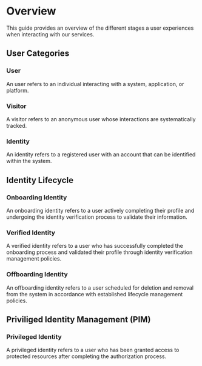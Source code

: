 # Overview
This guide provides an overview of the different stages a user experiences when interacting with our services.

## User Categories

### User
An user refers to an individual interacting with a system, application, or platform.

### Visitor
A visitor refers to an anonymous user whose interactions are systematically tracked.

### Identity 
An identity refers to a registered user with an account that can be identified within the system.

## Identity Lifecycle

### Onboarding Identity
An onboarding identity refers to a user actively completing their profile and undergoing the identity verification process to validate their information.

### Verified Identity
A verified identity refers to a user who has successfully completed the onboarding process and validated their profile through identity verification management policies.

### Offboarding Identity
An offboarding identity refers to a user scheduled for deletion and removal from the system in accordance with established lifecycle management policies.

## Priviliged Identity Management (PIM)

### Privileged Identity
A privileged identity refers to a user who has been granted access to protected resources after completing the authorization process.
